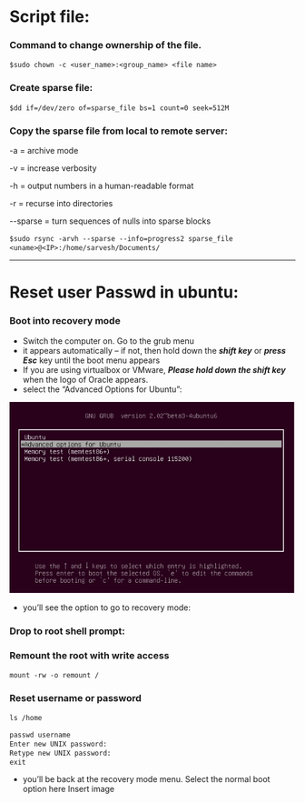 # Script file:
### Command to change ownership of the file.
```
$sudo chown -c <user_name>:<group_name> <file name>
```
### Create sparse file:
```
$dd if=/dev/zero of=sparse_file bs=1 count=0 seek=512M
``` 
### Copy the sparse file from local to remote server:
-a = archive mode

-v = increase verbosity

-h = output numbers in a human-readable format

-r = recurse into directories

--sparse = turn sequences of nulls into sparse blocks
```
$sudo rsync -arvh --sparse --info=progress2 sparse_file <uname>@<IP>:/home/sarvesh/Documents/
```
---
# Reset user Passwd in ubuntu:
### Boot into recovery mode
* Switch the computer on. Go to the grub menu
* it appears automatically – if not, then hold down the ***shift key*** or ***press Esc*** key until the boot menu appears
* If you are using virtualbox or VMware, ***Please hold down the shift key*** when the logo of Oracle appears.
* select the “Advanced Options for Ubuntu”:

![grub menu image](/reset_pass_image/Grub_menu.png)

* you’ll see the option to go to recovery mode:

### Drop to root shell prompt:
### Remount the root with write access
```
mount -rw -o remount /
```
### Reset username or password
```
ls /home
```
```
passwd username
Enter new UNIX password:
Retype new UNIX password:
exit
```
* you’ll be back at the recovery mode menu. Select the normal boot option here
Insert image

